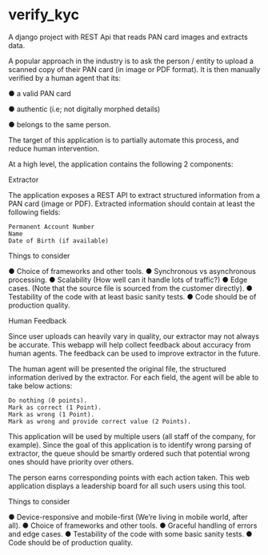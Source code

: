 # verify_kyc
A django project with REST Api that reads PAN card images and extracts data.

A popular approach in the industry is to ask the person / entity to upload a scanned copy of their PAN card (in image or PDF format). It is then manually verified by a human agent that its:

● a valid PAN card

● authentic (i.e; not digitally morphed details)

● belongs to the same person.

The target of this application is to partially automate this process, and reduce human intervention.

At a high level, the application contains the following 2 components:

Extractor

The application exposes a REST API to extract structured information from a PAN card (image or PDF). Extracted information should contain at least the following fields:

    Permanent Account Number
    Name
    Date of Birth (if available)

Things to consider

● Choice of frameworks and other tools.
● Synchronous vs asynchronous processing.
● Scalability (How well can it handle lots of traffic?)
● Edge cases. (Note that the source file is sourced from the customer directly).
● Testability of the code with at least basic sanity tests.
● Code should be of production quality.

Human Feedback

Since user uploads can heavily vary in quality, our extractor may not always be accurate. This webapp will help collect feedback about accuracy from human agents. The feedback can be used to improve extractor in the future.

The human agent will be presented the original file, the structured information derived by the extractor. For each field, the agent will be able to take below actions:

    Do nothing (0 points).
    Mark as correct (1 Point).
    Mark as wrong (1 Point).
    Mark as wrong and provide correct value (2 Points).

This application will be used by multiple users (all staff of the company, for example). Since the goal of this application is to identify wrong parsing of extractor, the queue should be smartly ordered such that potential wrong ones should have priority over others.

The person earns corresponding points with each action taken. This web application displays a leadership board for all such users using this tool.

Things to consider

● Device-responsive and mobile-first (We’re living in mobile world, after all).
● Choice of frameworks and other tools.
● Graceful handling of errors and edge cases.
● Testability of the code with some basic sanity tests.
● Code should be of production quality.
